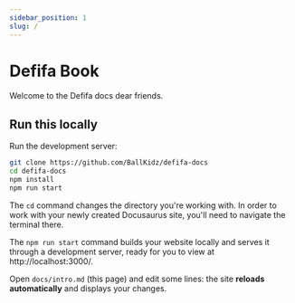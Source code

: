 ```yaml
---
sidebar_position: 1
slug: /
---
```


# Defifa Book

Welcome to the Defifa docs dear friends.

## Run this locally

Run the development server:

```bash
git clone https://github.com/BallKidz/defifa-docs
cd defifa-docs
npm install
npm run start
```

The `cd` command changes the directory you're working with. In order to work with your newly created Docusaurus site, you'll need to navigate the terminal there.

The `npm run start` command builds your website locally and serves it through a development server, ready for you to view at http://localhost:3000/.

Open `docs/intro.md` (this page) and edit some lines: the site **reloads automatically** and displays your changes.
